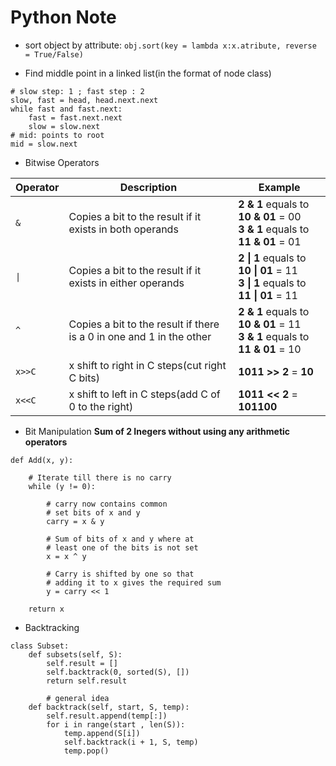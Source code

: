 # Python Note

- sort object by attribute:
`obj.sort(key = lambda x:x.atribute, reverse = True/False)`

- Find middle point in a linked list(in the format of node class)
```
# slow step: 1 ; fast step : 2
slow, fast = head, head.next.next
while fast and fast.next:
    fast = fast.next.next
    slow = slow.next
# mid: points to root
mid = slow.next
```

- Bitwise Operators

Operator| Description | Example 
--------|-------------|--------
`&`     | Copies a bit to the result if it exists in both operands | **2 & 1** equals to **10 & 01** = 00 <br> **3 & 1** equals to **11 & 01** = 01   
`\|`     | Copies a bit to the result if it exists in either operands | **2 \| 1** equals to **10 \| 01** = 11 <br> **3 \| 1** equals to **11 \| 01** = 11   
`^`     | Copies a bit to the result if there is a 0 in one and 1 in the other| **2 & 1** equals to **10 & 01** = 11 <br> **3 & 1** equals to **11 & 01** = 10   
`x>>C`    | x shift to right in C steps(cut right C bits) | **1011 >> 2** = **10**
`x<<C`    | x shift to left in C steps(add C of 0 to the right) | **1011 << 2** = **101100**

- Bit Manipulation
**Sum of 2 Inegers without using any arithmetic operators**
```
def Add(x, y):
 
    # Iterate till there is no carry 
    while (y != 0):
     
        # carry now contains common
        # set bits of x and y
        carry = x & y
 
        # Sum of bits of x and y where at
        # least one of the bits is not set
        x = x ^ y
 
        # Carry is shifted by one so that   
        # adding it to x gives the required sum
        y = carry << 1
     
    return x
```

- Backtracking
```
class Subset: 
    def subsets(self, S):
        self.result = []
        self.backtrack(0, sorted(S), [])
        return self.result

        # general idea
    def backtrack(self, start, S, temp):
        self.result.append(temp[:])
        for i in range(start , len(S)):
            temp.append(S[i])
            self.backtrack(i + 1, S, temp)
            temp.pop()
```

